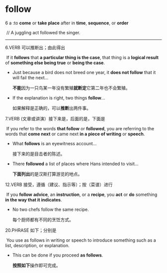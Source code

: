 # follow

6  a :to **come** or **take place** after in **time**, **sequence**, or **order**

​	// A juggling act followed the singer.



<hr/>

6.VERB 可以推断出；由此得出

​	If it **follows** that **a particular thing is the case**, that thing is a **logical result** of **something else being true** or **being the case**.

- Just because a bird does not breed one year, it **does not follow** that it will fail the next...

  **不能**因为一只鸟某一年没有繁殖**就断定**它第二年也不会繁殖。

- If the explanation is right, two things **follow**...

  如果解释是正确的，可以**推断**出两件事。

7.VERB (文章或讲演）接下来是，后面的是，下面是

​	If you refer to the words **that follow** or **followed**, you are referring to the words that **come next** or came next **in a piece of writing** or **speech**.

- What **follows** is an eyewitness account...

  接下来的是目击者的陈述。

- There **followed** a list of places where Hans intended to visit...

  **下面列出**的是汉斯打算游览的地点。

12.VERB 接受，遵循（建议、指示等）；按（菜谱）进行

​	If you **follow** **advice**, an **instruction**, or a **recipe**, you **act** or **do** something **in the way that it indicates**.

- No two chefs follow the same recipe.

  每个厨师都有不同的烹饪方式。

20.PHRASE 如下；分别是

​	You use as follows in writing or speech to introduce something such as a list, description, or explanation.

- This can be done if you proceed **as follows**.

  **按照如下**操作即可完成。





































